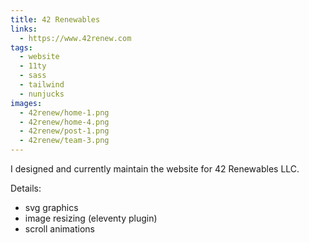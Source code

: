 ```yaml
---
title: 42 Renewables
links: 
  - https://www.42renew.com
tags:
  - website
  - 11ty
  - sass
  - tailwind
  - nunjucks
images:
  - 42renew/home-1.png
  - 42renew/home-4.png
  - 42renew/post-1.png
  - 42renew/team-3.png
---
```


I designed and currently maintain the website for 42 Renewables LLC.

Details:

- svg graphics
- image resizing (eleventy plugin)
- scroll animations
